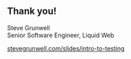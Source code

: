 ## Thank you!
<!-- .element: style="margin-bottom: 1em;" -->

Steve Grunwell<br>
Senior Software Engineer, Liquid Web

[stevegrunwell.com/slides/intro-to-testing](https://stevegrunwell.com/slides/intro-to-testing)<!-- .element: class="slides-link" -->
